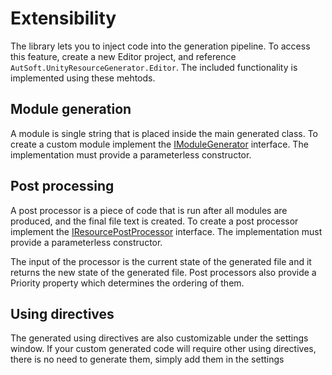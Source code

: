 # Extensibility

The library lets you to inject code into the generation pipeline. To access this feature, create a new Editor project, and reference `AutSoft.UnityResourceGenerator.Editor`. The included functionality is implemented using these mehtods.

## Module generation

A module is single string that is placed inside the main generated class. To create a custom module implement the [IModuleGenerator](xref:AutSoft.UnityResourceGenerator.Editor.Generation.IModuleGenerator) interface. The implementation must provide a parameterless constructor.

## Post processing

A post processor is a piece of code that is run after all modules are produced, and the final file text is created. To create a post processor implement the [IResourcePostProcessor](xref:AutSoft.UnityResourceGenerator.Editor.Generation.IResourcePostProcessor) interface. The implementation must provide a parameterless constructor.

The input of the processor is the current state of the generated file and it returns the new state of the generated file. Post processors also provide a Priority property which determines the ordering of them.

## Using directives

The generated using directives are also customizable under the settings window. If your custom generated code will require other using directives, there is no need to generate them, simply add them in the settings
